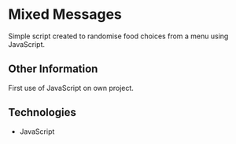 # Mixed Messages

Simple script created to randomise food choices from a menu using JavaScript.

## Other Information

First use of JavaScript on own project.

## Technologies

* JavaScript